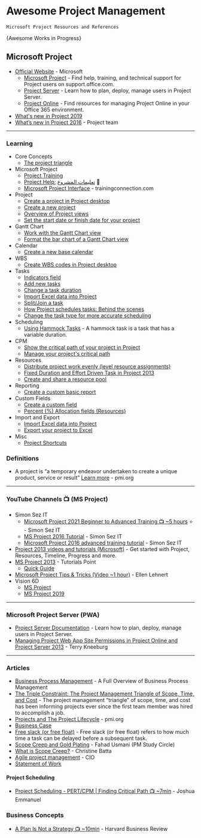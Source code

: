 # Awesome Project Management
`Microsoft Project Resources and References`

{Awesome Works in Progress}

## Microsoft Project
* [Official Website](https://products.office.com/en-us/project/project-and-portfolio-management-software) - Microsoft
  * [Microsoft Project](https://support.office.com/project) - Find help, training, and technical support for Project users on support.office.com.
  * [Project Server](https://docs.microsoft.com/en-us/Project/project-server-2013-and-2016) - Learn how to plan, deploy, manage users in Project Server.
  * [Project Online](https://docs.microsoft.com/projectonline/project-online) - Find resources for managing Project Online in your Office 365 environment.
* [What's new in Project 2019](https://support.office.com/en-us/article/what-s-new-in-project-2019-6be41c8a-c4b2-409a-9ef7-d250377ad3b7)
* [What’s new in Project 2016](https://www.microsoft.com/en-us/microsoft-365/blog/2015/09/30/whats-new-in-project-2016/) - Project team


-----
### Learning
* Core Concepts
  - [The project triangle](https://support.microsoft.com/en-us/office/the-project-triangle-8c892e06-d761-4d40-8e1f-17b33fdcf810)
* Microsoft Project
  - [Project Training](https://support.office.com/en-ie/article/project-training-63f1db89-1ee0-4113-bedc-03fc5ec6223a)
  - [Project Help](https://support.microsoft.com/en-us/office/project-help-afac1e38-1219-4a88-bd22-81534778d528); [تعليمات المشروع](https://support.microsoft.com/ar-sa/topic/%D8%AA%D8%B9%D9%84%D9%8A%D9%85%D8%A7%D8%AA-%D8%A7%D9%84%D9%85%D8%B4%D8%B1%D9%88%D8%B9-afac1e38-1219-4a88-bd22-81534778d528) 🌟
  - [Microsoft Project Interface](https://www.trainingconnection.com/project/lessons/interface.php) - trainingconnection.com
* Project
  - [Create a project in Project desktop](https://support.microsoft.com/en-us/office/create-a-project-in-project-desktop-783c8570-0111-4142-af80-989aabfe29af)
  - [Create a new project](https://support.microsoft.com/en-us/office/create-a-new-project-e9432a19-1081-4b47-ab6b-4d91fc036360)
  - [Overview of Project views](https://support.microsoft.com/en-us/office/overview-of-project-views-6cb1dbcd-5cd5-4cc2-a878-aa365564266d)
  - [Set the start date or finish date for your project](https://support.microsoft.com/en-us/office/set-the-start-date-or-finish-date-for-your-project-in-project-desktop-486b5f04-e647-40d9-8298-ba42613ae6d4)
* Gantt Chart
  - [Work with the Gantt Chart view](https://support.microsoft.com/en-us/office/work-with-the-gantt-chart-view-0e84efa4-78ce-4cd1-baed-5159a55f78b4)
  - [Format the bar chart of a Gantt Chart view](https://support.microsoft.com/en-us/office/format-the-bar-chart-of-a-gantt-chart-view-2eb880e8-2a72-44e7-a861-5902cce6ae06)
* Calendar
  - [Create a new base calendar](https://support.office.com/en-us/article/create-a-new-base-calendar-674cb99d-f2b0-4e85-b07e-84105d540dcb)
* WBS
  - [Create WBS codes in Project desktop](https://support.microsoft.com/en-au/office/create-wbs-codes-in-project-desktop-bb6a61aa-debd-4e38-8c04-8e2c1ae3cbda)
* Tasks
  - [Indicators field](https://support.microsoft.com/en-us/office/indicators-field-414e1168-ee9d-414c-b1fc-7520629a2739)
  - [Add new tasks](https://support.office.com/en-us/article/add-new-tasks-6990803e-d0c7-48aa-94c9-ef14387f6792)
  - [Change a task duration](https://support.office.com/en-us/article/change-a-task-duration-0c551218-e543-4a5a-80f5-363c5c7c4e49)
  - [Import Excel data into Project](https://support.office.com/en-us/article/import-excel-data-into-project-cb3fb91a-ad05-4506-b0af-8aa8b2247119)
  - [Split/Join a task](https://support.office.com/en-us/article/split-a-task-20c8581b-6266-45e3-af54-cc7c3b10deca)
  - [How Project schedules tasks: Behind the scenes](https://support.office.com/en-us/article/how-project-schedules-tasks-behind-the-scenes-df3431ab-8d8a-4047-afc6-a87b547dbac0)
  - [Change the task type for more accurate scheduling](https://support.office.com/en-us/article/change-the-task-type-for-more-accurate-scheduling-b0b969ad-45bc-4e9e-8967-435587548a72)
* Scheduling
  - [Using Hammock Tasks](https://www.mpug.com/articles/dos-and-donts-using-hammock-tasks/) - A hammock task is a task that has a variable duration. 
* CPM
  - [Show the critical path of your project in Project](https://support.microsoft.com/en-us/office/show-the-critical-path-of-your-project-in-project-ad6e3b08-7748-4231-afc4-a2046207fd86)
  - [Manage your project's critical path](https://support.microsoft.com/en-us/office/manage-your-project-s-critical-path-bc692e65-6245-45cf-86b7-f7115c965d2f)
* Resources
  - [Distribute project work evenly (level resource assignments)](https://support.office.com/en-us/article/distribute-project-work-evenly-level-resource-assignments-59ee715d-4446-42c9-8756-4ea2a5a7e4a0)
  - [Fixed Duration and Effort Driven Task in Project 2013](https://www.mpug.com/articles/fixed-duration-and-effort-driven-task-in-project-2013/)
  - [Create and share a resource pool](https://support.office.com/en-gb/article/create-and-share-a-resource-pool-64a2416e-b811-4ddf-b039-e0347e233581)
* Reporting
   - [Create a custom basic report](https://support.office.com/en-us/article/create-a-custom-basic-report-3f6f36be-da79-4142-8548-1a6812de1326)
* Custom Fields
   - [Create a custom field](https://support.office.com/en-us/article/create-a-custom-field-839d206f-b314-48f5-aa06-79140db93b94)
   - [Percent (%) Allocation fields (Resources)](https://support.office.com/en-us/article/percent-allocation-fields-b8d25634-1bf4-4d29-b568-7f637f37a46f)
* Import and Export
  - [Import Excel data into Project](https://support.microsoft.com/en-us/office/import-excel-data-into-project-cb3fb91a-ad05-4506-b0af-8aa8b2247119)
  - [Export your project to Excel](https://support.microsoft.com/en-us/office/export-your-project-to-excel-ce71a2a4-e9ab-4879-a6f9-19421a70c13d)
* Misc
  - [Project Shortcuts](https://blogs.msdn.microsoft.com/project/2008/08/08/project-shortcuts/)

### Definitions
* A project is “a temporary endeavor undertaken to create a unique product, service or result” [Learn more](https://www.pmi.org/learning/library/basic-project-program-definition-overview-6115) - pmi.org
 
-----
### YouTube Channels :tv: (MS Project)
* Simon Sez IT
  - [Microsoft Project 2021 Beginner to Advanced Training 📺 ~5 hours](https://www.youtube.com/watch?v=Ss3WMhTDM5U) ⭐ - Simon Sez IT
  - [MS Project 2016 Tutorial](https://www.youtube.com/watch?v=6CpDz7fzMmo&list=PLzj7TwUeMQ3gEx7_OYMI-PM_2ofCiVSq9) - Simon Sez IT
  - [Microsoft Project 2016 advanced training tutorial](https://www.youtube.com/watch?v=k8xixFtwv8E&list=PLzj7TwUeMQ3ijsaeOSiLehF1bquXCxmHv) - Simon Sez IT
* [Project 2013 videos and tutorials (Microsoft)](https://support.office.com/en-ie/article/project-2013-videos-and-tutorials-af7d1e17-5fa7-421f-a452-9bbe2cd7b082) - Get started with Project, Resources, Timeline, Progress and more.
* [MS Project 2013](https://www.youtube.com/watch?v=AgEIcyvnsCE&list=PLWPirh4EWFpFQimHjZvhuAN4GF6XYC-qM) - Tutorials Point
   * [Quick Guide](https://www.tutorialspoint.com/ms_project/ms_project_quick_guide.htm)
* [Microsoft Project Tips & Tricks (Video ~1 hour)](https://www.youtube.com/watch?v=kh5tAIWRXIs) - Ellen Lehnert
* Vision 6D
  * [MS Project](https://www.youtube.com/watch?v=fmjQlVssDp4&list=PL5t0n9TgavtkaYbi6fSg4p_TT6ZC50wxT)
  * [MS Project 2019](https://www.youtube.com/watch?v=A-yPSJGY-_Y&list=PL5t0n9TgavtkeOE_pP3POh317VI-hJoN_)

-----
### Microsoft Project Server (PWA)
* [Project Server Documentation](https://docs.microsoft.com/en-us/project/project-server-2013-and-2016) - Learn how to plan, deploy, manage users in Project Server.
* [Managing Project Web App Site Permissions in Project Online and Project Server 2013](https://www.mpug.com/articles/managing-project-web-app-site-permissions-project-online-project-server-2013/) - Terry Kneeburg

-----
### Articles
* [Business Process Management](https://kissflow.com/bpm/business-process-management-overview/) - A Full Overview of Business Process Management
* [The Triple Constraint: The Project Management Triangle of Scope, Time, and Cost](https://www.smartsheet.com/triple-constraint-triangle-theory) - The project management “triangle” of scope, time, and cost has been informing projects ever since the first team member was hired to accomplish a job. 
* [Projects and The Project Lifecycle](https://www.pmi.org/about/what-is-a-project) - pmi.org
* [Business Case](https://www.projectmanager.com/blog/project-management/how-to-write-a-business-case)
* [Free slack (or free float)](https://www.wrike.com/project-management-guide/faq/what-is-free-slack-in-project-management/) - Free slack (or free float) refers to how much time a task can be delayed before a subsequent task.
* [Scope Creep and Gold Plating](https://pmstudycircle.com/2012/09/scope-creep-and-gold-plating-in-project-management/) - Fahad Usmani (PM Study Circle)
* [What is Scope Creep?](http://www.brandcalling.com/our-blog/lessons_in_scope_creep_confronting_the_beast) - Christine Batta
* [Agile project management](https://www.cio.com/article/3156998/agile-project-management-a-beginners-guide.html) - CIO
* [Statement of Work](https://www.projectmanager.com/blog/statement-work-definition-examples)
  
#### Project Scheduling
* [Project Scheduling - PERT/CPM | Finding Critical Path 📺 ~7min](https://www.youtube.com/watch?v=-TDh-5n90vk) - Joshua Emmanuel

### Business Concepts
* [A Plan Is Not a Strategy 📺 ~10min](https://www.youtube.com/watch?v=iuYlGRnC7J8) - Harvard Business Review
